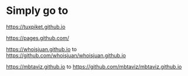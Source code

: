 # Simply go to 
https://tuxpiket.github.io

https://pages.github.com/

https://whoisjuan.github.io to 
https://github.com/whoisjuan/whoisjuan.github.io

https://mbtaviz.github.io to 
https://github.com/mbtaviz/mbtaviz.github.io
